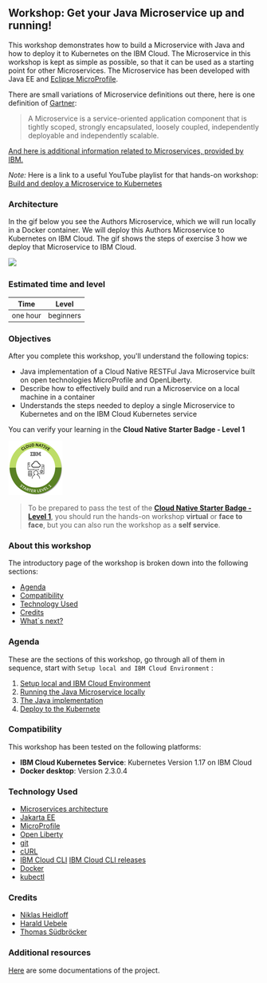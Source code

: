 ## Workshop: Get your Java Microservice up and running!

This workshop demonstrates how to build a Microservice with Java and how to deploy it to Kubernetes on the IBM Cloud. The Microservice in this workshop is kept as simple as possible, so that it can be used as a starting point for other Microservices. The Microservice has been developed with Java EE and [Eclipse MicroProfile](https://microprofile.io/).

There are small variations of Microservice definitions out there, here is one definition of [Gartner](https://www.gartner.com/en/information-technology/glossary/microservice):

> A Microservice is a service-oriented application component that is tightly scoped, strongly encapsulated, loosely coupled, independently deployable and independently scalable.

[And here is additional information related to Microservices, provided by IBM.](https://www.ibm.com/cloud/learn/microservices)

_Note:_ Here is a link to a useful YouTube playlist for that hands-on workshop: [Build and deploy a Microservice to Kubernetes](https://ibm.biz/BdzVRY)

### Architecture

In the gif below you see the Authors Microservice, which we will run locally in a Docker container.
We will deploy this Authors Microservice to Kubernetes on IBM Cloud. 
The gif shows the steps of exercise 3 how we deploy that Microservice to IBM Cloud.

![](../../images/lab-4-overview.gif)

### Estimated time and level

|  Time | Level  |
| - | - |
| one hour | beginners |

### Objectives

After you complete this workshop, you'll understand the following topics:

* Java implementation of a Cloud Native RESTFul Java Microservice built on open technologies MicroProfile and OpenLiberty. 
* Describe how to effectively build and run a Microservice on a local machine in a container
* Understands the steps needed to deploy a single Microservice to Kubernetes and on the IBM Cloud Kubernetes service

You can verify your learning in the **Cloud Native Starter Badge - Level 1**

![Cloud Native Starter Badge - Level 1](../images/cnsl1.png)

> To be prepared to pass the test of the [**Cloud Native Starter Badge - Level 1**](http://ibm.biz/cloud-native-starter-level-1-badge), you should run the hands-on workshop **virtual** or **face to face**, but you can also run the workshop as a **self service**.

### About this workshop

The introductory page of the workshop is broken down into the following sections:

* [Agenda](#agenda)
* [Compatibility](#compatibility)
* [Technology Used](#technology-used)
* [Credits](#credits)
* [What`s next?](#whats-next?)

### Agenda

These are the sections of this workshop, go through all of them in sequence, start with `Setup local and IBM Cloud Environment` :

 1. [Setup local and IBM Cloud Environment](pre-work/README.md) 
 2. [Running the Java Microservice locally](exercise-01/README.md) 
 3. [The Java implementation](exercise-02/README.md) 
 4. [Deploy to the Kubernete](exercise-03/README.md) 

### Compatibility

This workshop has been tested on the following platforms:

* **IBM Cloud Kubernetes Service**: Kubernetes Version 1.17 on IBM Cloud
* **Docker desktop**: Version 2.3.0.4

### Technology Used

* [Microservices architecture](https://en.wikipedia.org/wiki/Microservices)
* [Jakarta EE](https://jakarta.ee/)
* [MicroProfile](https://microprofile.io/)
* [Open Liberty](https://openliberty.io/)
* [git](https://git-scm.com/book/en/v2/Getting-Started-Installing-Git) 
* [cURL](https://curl.haxx.se/download.html)
* [IBM Cloud CLI](https://cloud.ibm.com/docs/home/tools)
  [IBM Cloud CLI releases](https://github.com/IBM-Cloud/ibm-cloud-cli-release/releases)
* [Docker](https://docs.docker.com/v17.12/install/)
* [kubectl](https://kubernetes.io/docs/tasks/tools/install-kubectl/)

### Credits

* [Niklas Heidloff](https://twitter.com/nheidloff)
* [Harald Uebele](https://twitter.com/Harald_U)
* [Thomas Südbröcker](https://twitter.com/tsuedbroecker)

### Additional resources

[Here](https://github.com/IBM/cloud-native-starter#documentation---kubernetes-and-microprofile) are some documentations of the project.


